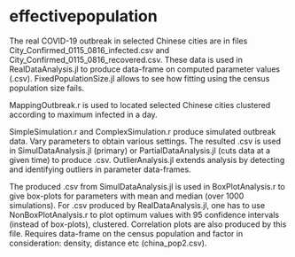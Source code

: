# effectivepopulation

The real COVID-19 outbreak in selected Chinese cities are in files City_Confirmed_0115_0816_infected.csv and City_Confirmed_0115_0816_recovered.csv. 
These data is used in RealDataAnalysis.jl to produce data-frame on computed parameter values (.csv). FixedPopulationSize.jl allows to see how fitting using the census population size
fails.

MappingOutbreak.r is used to located selected Chinese cities clustered according to maximum infected in a day.

SimpleSimulation.r and ComplexSimulation.r produce simulated outbreak data. Vary parameters to obtain various settings. The resulted .csv is used in SimulDataAnalysis.jl (primary) or
PartialDataAnalysis.jl (cuts data at a given time) to produce .csv. OutlierAnalysis.jl extends analysis by detecting and identifying outliers in parameter data-frames. 

The produced .csv from SimulDataAnalysis.jl is used in BoxPlotAnalysis.r to give box-plots for parameters with mean and median (over 1000 simulations). For .csv produced by 
RealDataAnalysis.jl, one has to use NonBoxPlotAnalysis.r to plot optimum values with 95 confidence intervals (instead of box-plots), clustered. Correlation plots are also produced by this file.
Requires data-frame on the census population and factor in consideration: density, distance etc (china_pop2.csv). 
